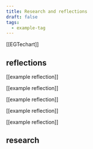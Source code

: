 ```yaml
---
title: Research and reflections
draft: false
tags:
  - example-tag
---
```

[[EGTechart]]
## reflections
[[example reflection]]

[[example reflection]]

[[example reflection]]

[[example reflection]]

[[example reflection]]
## research